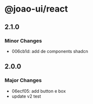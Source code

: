 # @joao-ui/react

## 2.1.0

### Minor Changes

- 006cb1d: add de components shadcn

## 2.0.0

### Major Changes

- 06ecf05: add button e box
- update v2 test
